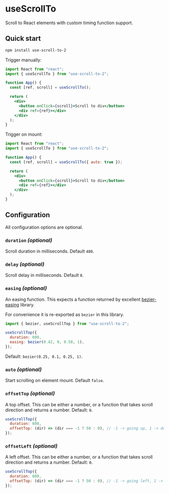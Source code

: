 # useScrollTo

Scroll to React elements with custom timing function support.

## Quick start

```bash
npm install use-scroll-to-2
```

Trigger manually:

```jsx
import React from "react";
import { useScrollTo } from "use-scroll-to-2";

function App() {
  const [ref, scroll] = useScrollTo();

  return (
    <div>
      <button onClick={scroll}>Scroll to div</button>
      <div ref={ref}></div>
    </div>
  );
}
```

Trigger on mount:

```jsx
import React from "react";
import { useScrollTo } from "use-scroll-to-2";

function App() {
  const [ref, scroll] = useScrollTo({ auto: true });

  return (
    <div>
      <button onClick={scroll}>Scroll to div</button>
      <div ref={ref}></div>
    </div>
  );
}
```

## Configuration

All configuration options are optional.

### `duration` _(optional)_

Scroll duration in milliseconds. Default `480`.

### `delay` _(optional)_

Scroll delay in milliseconds. Default `0`.

### `easing` _(optional)_

An easing function. This expects a function returned by excellent
[bezier-easing](https://www.npmjs.com/package/bezier-easing) library.

For convenience it is re-exported as `bezier` in this library.

```jsx
import { bezier, useScrollTop } from "use-scroll-to-2";

useScrollTop({
  duration: 600,
  easing: bezier(0.42, 0, 0.58, 1),
});
```

Default: `bezier(0.25, 0.1, 0.25, 1)`.

### `auto` _(optional)_

Start scrolling on element mount. Default `false`.

### `offsetTop` _(optional)_

A top offset. This can be either a number, or a function that takes scroll
direction and returns a number. Default: `0`.

```jsx
useScrollTop({
  duration: 600,
  offsetTop: (dir) => (dir === -1 ? 50 : 0), // -1 -> going up, 1 -> down
});
```

### `offsetLeft` _(optional)_

A left offset. This can be either a number, or a function that takes scroll
direction and returns a number. Default: `0`.

```jsx
useScrollTop({
  duration: 600,
  offsetTop: (dir) => (dir === -1 ? 50 : 0), // -1 -> going left, 1 -> right
});
```

